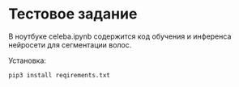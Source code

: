 # Тестовое задание 

В ноутбуке celeba.ipynb содержится код обучения и инференса нейросети для сегментации волос.

Установка:
```
pip3 install reqirements.txt
```
